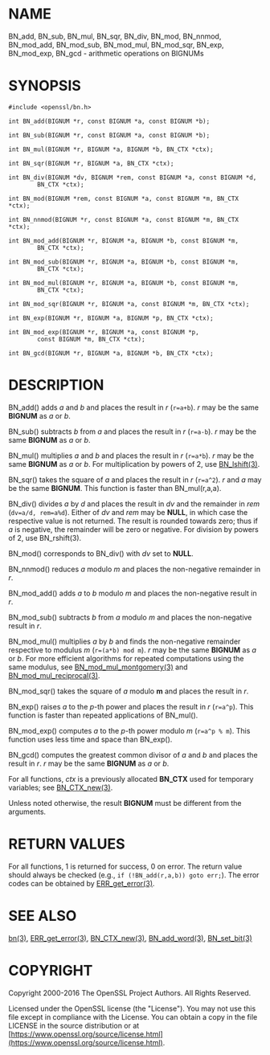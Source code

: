 # NAME

BN\_add, BN\_sub, BN\_mul, BN\_sqr, BN\_div, BN\_mod, BN\_nnmod, BN\_mod\_add,
BN\_mod\_sub, BN\_mod\_mul, BN\_mod\_sqr, BN\_exp, BN\_mod\_exp, BN\_gcd -
arithmetic operations on BIGNUMs

# SYNOPSIS

    #include <openssl/bn.h>

    int BN_add(BIGNUM *r, const BIGNUM *a, const BIGNUM *b);

    int BN_sub(BIGNUM *r, const BIGNUM *a, const BIGNUM *b);

    int BN_mul(BIGNUM *r, BIGNUM *a, BIGNUM *b, BN_CTX *ctx);

    int BN_sqr(BIGNUM *r, BIGNUM *a, BN_CTX *ctx);

    int BN_div(BIGNUM *dv, BIGNUM *rem, const BIGNUM *a, const BIGNUM *d,
            BN_CTX *ctx);

    int BN_mod(BIGNUM *rem, const BIGNUM *a, const BIGNUM *m, BN_CTX *ctx);

    int BN_nnmod(BIGNUM *r, const BIGNUM *a, const BIGNUM *m, BN_CTX *ctx);

    int BN_mod_add(BIGNUM *r, BIGNUM *a, BIGNUM *b, const BIGNUM *m,
            BN_CTX *ctx);

    int BN_mod_sub(BIGNUM *r, BIGNUM *a, BIGNUM *b, const BIGNUM *m,
            BN_CTX *ctx);

    int BN_mod_mul(BIGNUM *r, BIGNUM *a, BIGNUM *b, const BIGNUM *m,
            BN_CTX *ctx);

    int BN_mod_sqr(BIGNUM *r, BIGNUM *a, const BIGNUM *m, BN_CTX *ctx);

    int BN_exp(BIGNUM *r, BIGNUM *a, BIGNUM *p, BN_CTX *ctx);

    int BN_mod_exp(BIGNUM *r, BIGNUM *a, const BIGNUM *p,
            const BIGNUM *m, BN_CTX *ctx);

    int BN_gcd(BIGNUM *r, BIGNUM *a, BIGNUM *b, BN_CTX *ctx);

# DESCRIPTION

BN\_add() adds _a_ and _b_ and places the result in _r_ (`r=a+b`).
_r_ may be the same **BIGNUM** as _a_ or _b_.

BN\_sub() subtracts _b_ from _a_ and places the result in _r_ (`r=a-b`).
_r_ may be the same **BIGNUM** as _a_ or _b_.

BN\_mul() multiplies _a_ and _b_ and places the result in _r_ (`r=a*b`).
_r_ may be the same **BIGNUM** as _a_ or _b_.
For multiplication by powers of 2, use [BN\_lshift(3)](http://man.he.net/man3/BN_lshift).

BN\_sqr() takes the square of _a_ and places the result in _r_
(`r=a^2`). _r_ and _a_ may be the same **BIGNUM**.
This function is faster than BN\_mul(r,a,a).

BN\_div() divides _a_ by _d_ and places the result in _dv_ and the
remainder in _rem_ (`dv=a/d, rem=a%d`). Either of _dv_ and _rem_ may
be **NULL**, in which case the respective value is not returned.
The result is rounded towards zero; thus if _a_ is negative, the
remainder will be zero or negative.
For division by powers of 2, use BN\_rshift(3).

BN\_mod() corresponds to BN\_div() with _dv_ set to **NULL**.

BN\_nnmod() reduces _a_ modulo _m_ and places the non-negative
remainder in _r_.

BN\_mod\_add() adds _a_ to _b_ modulo _m_ and places the non-negative
result in _r_.

BN\_mod\_sub() subtracts _b_ from _a_ modulo _m_ and places the
non-negative result in _r_.

BN\_mod\_mul() multiplies _a_ by _b_ and finds the non-negative
remainder respective to modulus _m_ (`r=(a*b) mod m`). _r_ may be
the same **BIGNUM** as _a_ or _b_. For more efficient algorithms for
repeated computations using the same modulus, see
[BN\_mod\_mul\_montgomery(3)](http://man.he.net/man3/BN_mod_mul_montgomery) and
[BN\_mod\_mul\_reciprocal(3)](http://man.he.net/man3/BN_mod_mul_reciprocal).

BN\_mod\_sqr() takes the square of _a_ modulo **m** and places the
result in _r_.

BN\_exp() raises _a_ to the _p_-th power and places the result in _r_
(`r=a^p`). This function is faster than repeated applications of
BN\_mul().

BN\_mod\_exp() computes _a_ to the _p_-th power modulo _m_ (`r=a^p %
m`). This function uses less time and space than BN\_exp().

BN\_gcd() computes the greatest common divisor of _a_ and _b_ and
places the result in _r_. _r_ may be the same **BIGNUM** as _a_ or
_b_.

For all functions, _ctx_ is a previously allocated **BN\_CTX** used for
temporary variables; see [BN\_CTX\_new(3)](http://man.he.net/man3/BN_CTX_new).

Unless noted otherwise, the result **BIGNUM** must be different from
the arguments.

# RETURN VALUES

For all functions, 1 is returned for success, 0 on error. The return
value should always be checked (e.g., `if (!BN_add(r,a,b)) goto err;`).
The error codes can be obtained by [ERR\_get\_error(3)](http://man.he.net/man3/ERR_get_error).

# SEE ALSO

[bn(3)](http://man.he.net/man3/bn), [ERR\_get\_error(3)](http://man.he.net/man3/ERR_get_error), [BN\_CTX\_new(3)](http://man.he.net/man3/BN_CTX_new),
[BN\_add\_word(3)](http://man.he.net/man3/BN_add_word), [BN\_set\_bit(3)](http://man.he.net/man3/BN_set_bit)

# COPYRIGHT

Copyright 2000-2016 The OpenSSL Project Authors. All Rights Reserved.

Licensed under the OpenSSL license (the "License").  You may not use
this file except in compliance with the License.  You can obtain a copy
in the file LICENSE in the source distribution or at
[https://www.openssl.org/source/license.html](https://www.openssl.org/source/license.html).
